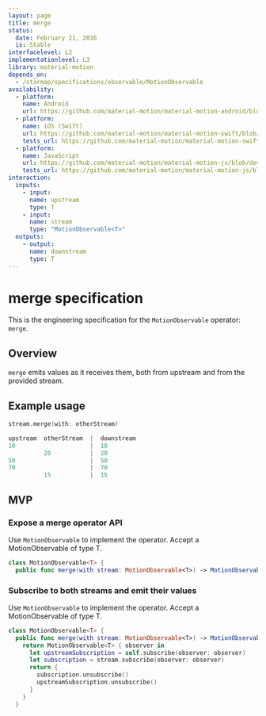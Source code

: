 ```yaml
---
layout: page
title: merge
status:
  date: February 21, 2016
  is: Stable
interfacelevel: L2
implementationlevel: L3
library: material-motion
depends_on:
  - /starmap/specifications/observable/MotionObservable
availability:
  - platform:
    name: Android
    url: https://github.com/material-motion/material-motion-android/blob/develop/library/src/main/java/com/google/android/material/motion/operators/Merge.java
  - platform:
    name: iOS (Swift)
    url: https://github.com/material-motion/material-motion-swift/blob/develop/src/operators/merge.swift
    tests_url: https://github.com/material-motion/material-motion-swift/blob/develop/tests/unit/operator/mergeTests.swift
  - platform:
    name: JavaScript
    url: https://github.com/material-motion/material-motion-js/blob/develop/packages/core/src/operators/merge.ts
    tests_url: https://github.com/material-motion/material-motion-js/blob/develop/packages/core/src/operators/__tests__/merge.test.ts
interaction:
  inputs:
    - input:
      name: upstream
      type: T
    - input:
      name: stream
      type: "MotionObservable<T>"
  outputs:
    - output:
      name: downstream
      type: T
---
```


# merge specification

This is the engineering specification for the `MotionObservable` operator: `merge`.

## Overview

`merge` emits values as it receives them, both from upstream and from the provided stream.

## Example usage

```swift
stream.merge(with: otherStream)

upstream  otherStream  |  downstream
10                     |  10
          20           |  20
50                     |  50
70                     |  70
          15           |  15
```

## MVP

### Expose a merge operator API

Use `MotionObservable` to implement the operator. Accept a MotionObservable of type T.

```swift
class MotionObservable<T> {
  public func merge(with stream: MotionObservable<T>) -> MotionObservable<T>
```

### Subscribe to both streams and emit their values

Use `MotionObservable` to implement the operator. Accept a MotionObservable of type T.

```swift
class MotionObservable<T> {
  public func merge(with stream: MotionObservable<T>) -> MotionObservable<T> {
    return MotionObservable<T> { observer in
      let upstreamSubscription = self.subscribe(observer: observer)
      let subscription = stream.subscribe(observer: observer)
      return {
        subscription.unsubscribe()
        upstreamSubscription.unsubscribe()
      }
    }
  }
```
